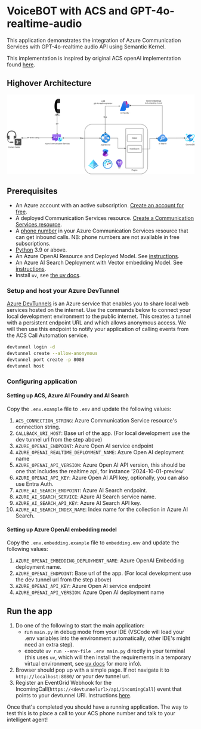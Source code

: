 # VoiceBOT with ACS and GPT-4o-realtime-audio

This application demonstrates the integration of Azure Communication Services with GPT-4o-realtime audio API using Semantic Kernel.

This implementation is inspired by original ACS openAI implementation found [here](https://github.com/Azure-Samples/communication-services-python-quickstarts/tree/main/callautomation-openai-sample).

## Highover Architecture

![image info](./audio-realtime.png)


## Prerequisites

- An Azure account with an active subscription. [Create an account for free](https://azure.microsoft.com/free/?WT.mc_id=A261C142F).
- A deployed Communication Services resource. [Create a Communication Services resource](https://docs.microsoft.com/azure/communication-services/quickstarts/create-communication-resource).
- A [phone number](https://learn.microsoft.com/en-us/azure/communication-services/quickstarts/telephony/get-phone-number) in your Azure Communication Services resource that can get inbound calls. NB: phone numbers are not available in free subscriptions.
- [Python](https://www.python.org/downloads/) 3.9 or above.
- An Azure OpenAI Resource and Deployed Model. See [instructions](https://learn.microsoft.com/en-us/azure/ai-services/openai/how-to/create-resource?pivots=web-portal).
- An Azure AI Search Deployment with Vector embedding Model. See [instructions](ai_search\README.md).
- Install `uv`, see [the uv docs](https://docs.astral.sh/uv/getting-started/installation/).


### Setup and host your Azure DevTunnel

[Azure DevTunnels](https://learn.microsoft.com/en-us/azure/developer/dev-tunnels/overview) is an Azure service that enables you to share local web services hosted on the internet. Use the commands below to connect your local development environment to the public internet. This creates a tunnel with a persistent endpoint URL and which allows anonymous access. We will then use this endpoint to notify your application of calling events from the ACS Call Automation service.

```bash
devtunnel login -d
devtunnel create --allow-anonymous
devtunnel port create -p 8080
devtunnel host
```

### Configuring application

#### Setting up ACS, Azure AI Foundry and AI Search

Copy the `.env.example` file to `.env` and update the following values:

1. `ACS_CONNECTION_STRING`: Azure Communication Service resource's connection string.
2. `CALLBACK_URI_HOST`: Base url of the app. (For local development use the dev tunnel url from the step above)
3. `AZURE_OPENAI_ENDPOINT`: Azure Open AI service endpoint
4. `AZURE_OPENAI_REALTIME_DEPLOYMENT_NAME`: Azure Open AI deployment name
5. `AZURE_OPENAI_API_VERSION`: Azure Open AI API version, this should be one that includes the realtime api, for instance '2024-10-01-preview'
6. `AZURE_OPENAI_API_KEY`: Azure Open AI API key, optionally, you can also use Entra Auth.
7. `AZURE_AI_SEARCH_ENDPOINT`: Azure AI Search endpoint.
8. `AZURE_AI_SEARCH_SERVICE`: Azure AI Search service name.
9. `AZURE_AI_SEARCH_API_KEY`: Azure AI Search API key.
10. `AZURE_AI_SEARCH_INDEX_NAME`: Index name for the collection in Azure AI Search.


#### Setting up Azure OpenAI embedding model

Copy the `.env.embedding.example` file to `embedding.env` and update the following values:

1. `AZURE_OPENAI_EMBEDDING_DEPLOYMENT_NAME`: Azure OpenAI Embedding deployment name.
2. `AZURE_OPENAI_ENDPOINT`: Base url of the app. (For local development use the dev tunnel url from the step above)
3. `AZURE_OPENAI_API_KEY`: Azure Open AI service endpoint
4. `AZURE_OPENAI_API_VERSION`: Azure Open AI deployment name


## Run the app

1. Do one of the following to start the main application:
   - run `main.py` in debug mode from your IDE (VSCode will load your .env variables into the environment automatically, other IDE's might need an extra step).
   - execute `uv run --env-file .env main.py` directly in your terminal (this uses `uv`, which will then install the requirements in a temporary virtual environment, see [uv docs](https://docs.astral.sh/uv/guides/scripts) for more info).
2. Browser should pop up with a simple page. If not navigate it to `http://localhost:8080/` or your dev tunnel url.
3. Register an EventGrid Webhook for the IncomingCall(`https://<devtunnelurl>/api/incomingCall`) event that points to your devtunnel URI. Instructions [here](https://learn.microsoft.com/en-us/azure/communication-services/concepts/call-automation/incoming-call-notification).

Once that's completed you should have a running application. The way to test this is to place a call to your ACS phone number and talk to your intelligent agent!
